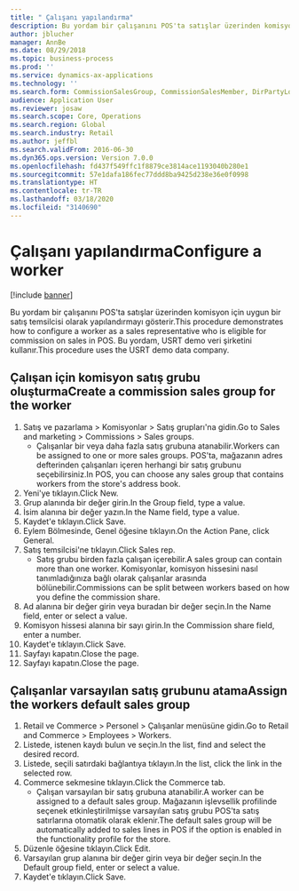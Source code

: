 ```yaml
---
title: " Çalışanı yapılandırma"
description: Bu yordam bir çalışanını POS'ta satışlar üzerinden komisyon için uygun bir satış temsilcisi olarak yapılandırmayı gösterir.
author: jblucher
manager: AnnBe
ms.date: 08/29/2018
ms.topic: business-process
ms.prod: ''
ms.service: dynamics-ax-applications
ms.technology: ''
ms.search.form: CommissionSalesGroup, CommissionSalesMember, DirPartyLookup, HcmWorker
audience: Application User
ms.reviewer: josaw
ms.search.scope: Core, Operations
ms.search.region: Global
ms.search.industry: Retail
ms.author: jeffbl
ms.search.validFrom: 2016-06-30
ms.dyn365.ops.version: Version 7.0.0
ms.openlocfilehash: fd437f549ffc1f8879ce3814ace1193040b280e1
ms.sourcegitcommit: 57e1dafa186fec77ddd8ba9425d238e36e0f0998
ms.translationtype: HT
ms.contentlocale: tr-TR
ms.lasthandoff: 03/18/2020
ms.locfileid: "3140690"
---
```

# <a name="configure-a-worker"></a><span data-ttu-id="31c4f-103"> Çalışanı yapılandırma</span><span class="sxs-lookup"><span data-stu-id="31c4f-103">Configure a worker</span></span>

[!include [banner](../includes/banner.md)]

<span data-ttu-id="31c4f-104">Bu yordam bir çalışanını POS'ta satışlar üzerinden komisyon için uygun bir satış temsilcisi olarak yapılandırmayı gösterir.</span><span class="sxs-lookup"><span data-stu-id="31c4f-104">This procedure demonstrates how to configure a worker as a sales representative who is eligible for commission on sales in POS.</span></span> <span data-ttu-id="31c4f-105">Bu yordam, USRT demo veri şirketini kullanır.</span><span class="sxs-lookup"><span data-stu-id="31c4f-105">This procedure uses the USRT demo data company.</span></span>


## <a name="create-a-commission-sales-group-for-the-worker"></a><span data-ttu-id="31c4f-106">Çalışan için komisyon satış grubu oluşturma</span><span class="sxs-lookup"><span data-stu-id="31c4f-106">Create a commission sales group for the worker</span></span>
1. <span data-ttu-id="31c4f-107">Satış ve pazarlama > Komisyonlar > Satış grupları'na gidin.</span><span class="sxs-lookup"><span data-stu-id="31c4f-107">Go to Sales and marketing > Commissions > Sales groups.</span></span>
    * <span data-ttu-id="31c4f-108">Çalışanlar bir veya daha fazla satış grubuna atanabilir.</span><span class="sxs-lookup"><span data-stu-id="31c4f-108">Workers can be assigned to one or more sales groups.</span></span> <span data-ttu-id="31c4f-109">POS'ta, mağazanın adres defterinden çalışanları içeren herhangi bir satış grubunu seçebilirsiniz.</span><span class="sxs-lookup"><span data-stu-id="31c4f-109">In POS, you can choose any sales group that contains workers from the store's address book.</span></span>  
2. <span data-ttu-id="31c4f-110">Yeni'ye tıklayın.</span><span class="sxs-lookup"><span data-stu-id="31c4f-110">Click New.</span></span>
3. <span data-ttu-id="31c4f-111">Grup alanında bir değer girin.</span><span class="sxs-lookup"><span data-stu-id="31c4f-111">In the Group field, type a value.</span></span>
4. <span data-ttu-id="31c4f-112">İsim alanına bir değer yazın.</span><span class="sxs-lookup"><span data-stu-id="31c4f-112">In the Name field, type a value.</span></span>
5. <span data-ttu-id="31c4f-113">Kaydet'e tıklayın.</span><span class="sxs-lookup"><span data-stu-id="31c4f-113">Click Save.</span></span>
6. <span data-ttu-id="31c4f-114">Eylem Bölmesinde, Genel öğesine tıklayın.</span><span class="sxs-lookup"><span data-stu-id="31c4f-114">On the Action Pane, click General.</span></span>
7. <span data-ttu-id="31c4f-115">Satış temsilcisi'ne tıklayın.</span><span class="sxs-lookup"><span data-stu-id="31c4f-115">Click Sales rep.</span></span>
    * <span data-ttu-id="31c4f-116">Satış grubu birden fazla çalışan içerebilir.</span><span class="sxs-lookup"><span data-stu-id="31c4f-116">A sales group can contain more than one worker.</span></span> <span data-ttu-id="31c4f-117">Komisyonlar, komisyon hissesini nasıl tanımladığınıza bağlı olarak çalışanlar arasında bölünebilir.</span><span class="sxs-lookup"><span data-stu-id="31c4f-117">Commissions can be split between workers based on how you define the commission share.</span></span>  
8. <span data-ttu-id="31c4f-118">Ad alanına bir değer girin veya buradan bir değer seçin.</span><span class="sxs-lookup"><span data-stu-id="31c4f-118">In the Name field, enter or select a value.</span></span>
9. <span data-ttu-id="31c4f-119">Komisyon hissesi alanına bir sayı girin.</span><span class="sxs-lookup"><span data-stu-id="31c4f-119">In the Commission share field, enter a number.</span></span>
10. <span data-ttu-id="31c4f-120">Kaydet'e tıklayın.</span><span class="sxs-lookup"><span data-stu-id="31c4f-120">Click Save.</span></span>
11. <span data-ttu-id="31c4f-121">Sayfayı kapatın.</span><span class="sxs-lookup"><span data-stu-id="31c4f-121">Close the page.</span></span>
12. <span data-ttu-id="31c4f-122">Sayfayı kapatın.</span><span class="sxs-lookup"><span data-stu-id="31c4f-122">Close the page.</span></span>

## <a name="assign-the-workers-default-sales-group"></a><span data-ttu-id="31c4f-123">Çalışanlar varsayılan satış grubunu atama</span><span class="sxs-lookup"><span data-stu-id="31c4f-123">Assign the workers default sales group</span></span>
1. <span data-ttu-id="31c4f-124">Retail ve Commerce > Personel > Çalışanlar menüsüne gidin.</span><span class="sxs-lookup"><span data-stu-id="31c4f-124">Go to Retail and Commerce > Employees > Workers.</span></span>
2. <span data-ttu-id="31c4f-125">Listede, istenen kaydı bulun ve seçin.</span><span class="sxs-lookup"><span data-stu-id="31c4f-125">In the list, find and select the desired record.</span></span>
3. <span data-ttu-id="31c4f-126">Listede, seçili satırdaki bağlantıya tıklayın.</span><span class="sxs-lookup"><span data-stu-id="31c4f-126">In the list, click the link in the selected row.</span></span>
4. <span data-ttu-id="31c4f-127">Commerce sekmesine tıklayın.</span><span class="sxs-lookup"><span data-stu-id="31c4f-127">Click the Commerce tab.</span></span>
    * <span data-ttu-id="31c4f-128">Çalışan varsayılan bir satış grubuna atanabilir.</span><span class="sxs-lookup"><span data-stu-id="31c4f-128">A worker can be assigned to a default sales group.</span></span> <span data-ttu-id="31c4f-129">Mağazanın işlevsellik profilinde seçenek etkinleştirilmişse varsayılan satış grubu POS'ta satış satırlarına otomatik olarak eklenir.</span><span class="sxs-lookup"><span data-stu-id="31c4f-129">The default sales group will be automatically added to sales lines in POS if the option is enabled in the functionality profile for the store.</span></span>  
5. <span data-ttu-id="31c4f-130">Düzenle öğesine tıklayın.</span><span class="sxs-lookup"><span data-stu-id="31c4f-130">Click Edit.</span></span>
6. <span data-ttu-id="31c4f-131">Varsayılan grup alanına bir değer girin veya bir değer seçin.</span><span class="sxs-lookup"><span data-stu-id="31c4f-131">In the Default group field, enter or select a value.</span></span>
7. <span data-ttu-id="31c4f-132">Kaydet'e tıklayın.</span><span class="sxs-lookup"><span data-stu-id="31c4f-132">Click Save.</span></span>

